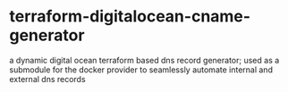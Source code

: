 # terraform-digitalocean-cname-generator
a dynamic digital ocean terraform based dns record generator; used as a submodule for the docker provider to seamlessly automate internal and external dns records
